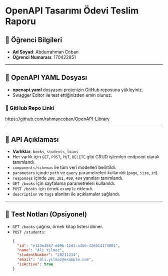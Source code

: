 # OpenAPI Tasarımı Ödevi Teslim Raporu

## 👤 Öğrenci Bilgileri

- **Ad Soyad**: Abdurrahman Coban
- **Öğrenci Numarası**: 170422851

---

## 📂 OpenAPI YAML Dosyası

- **openapi.yaml** dosyasını projenizin GitHub reposuna yükleyiniz.
- Swagger Editor ile test ettiğinizden emin olunuz.

### 🔗 GitHub Repo Linki

https://github.com/rahmancoban/OpenAPI-Library

---

## 📝 API Açıklaması

- **Varlıklar**: `books`, `students`, `loans`
- Her varlık için `GET`, `POST`, `PUT`, `DELETE` gibi CRUD işlemleri endpoint olarak tanımlandı.
- `components/schemas` ile tüm veri modelleri belirtildi.
- `parameters` içinde `path` ve `query` parametreleri kullanıldı (`page`, `size`, `id`).
- `responses` içinde `200`, `201`, `400`, `404` yanıtları tanımlandı.
- `GET /books` için sayfalama parametreleri kullanıldı.
- `POST /books` için örnek `example` eklendi.
- `description` ve `tags` alanları ile açıklamalar sağlandı.

---

## 🧪 Test Notları (Opsiyonel)

- `GET /books` çağrısı, örnek kitap listesi döner.
- `POST /students`:
  ```json
  {
    "id": "e123e4567-e89b-12d3-a456-426614174001",
    "name": "Ali Yılmaz",
    "studentNumber": "20211234",
    "email": "ali.yilmaz@example.com",
    "isActive": true
  }
  ```
